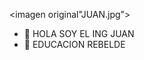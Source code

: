 <imagen original"JUAN.jpg">
- 👋 HOLA SOY EL ING JUAN
- 👀 EDUCACION REBELDE


<!---
JuanDTE/JuanDTE is a ✨ special ✨ repository because its `README.md` (this file) appears on your GitHub profile.
You can click the Preview link to take a look at your changes.
--->
